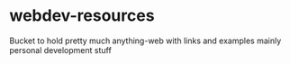 # webdev-resources
Bucket to hold pretty much anything-web with links and examples mainly personal development stuff 
